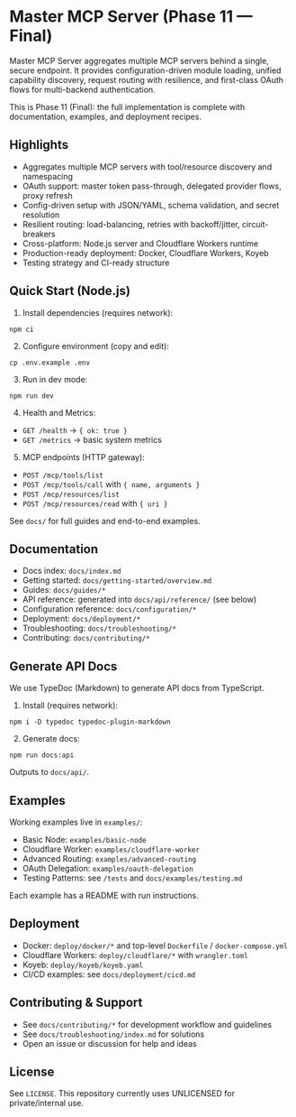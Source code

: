 # Master MCP Server (Phase 11 — Final)

Master MCP Server aggregates multiple MCP servers behind a single, secure endpoint. It provides configuration-driven module loading, unified capability discovery, request routing with resilience, and first-class OAuth flows for multi-backend authentication.

This is Phase 11 (Final): the full implementation is complete with documentation, examples, and deployment recipes.

## Highlights

- Aggregates multiple MCP servers with tool/resource discovery and namespacing
- OAuth support: master token pass-through, delegated provider flows, proxy refresh
- Config-driven setup with JSON/YAML, schema validation, and secret resolution
- Resilient routing: load-balancing, retries with backoff/jitter, circuit-breakers
- Cross-platform: Node.js server and Cloudflare Workers runtime
- Production-ready deployment: Docker, Cloudflare Workers, Koyeb
- Testing strategy and CI-ready structure

## Quick Start (Node.js)

1) Install dependencies (requires network):

```
npm ci
```

2) Configure environment (copy and edit):

```
cp .env.example .env
```

3) Run in dev mode:

```
npm run dev
```

4) Health and Metrics:

- `GET /health` → `{ ok: true }`
- `GET /metrics` → basic system metrics

5) MCP endpoints (HTTP gateway):

- `POST /mcp/tools/list`
- `POST /mcp/tools/call` with `{ name, arguments }`
- `POST /mcp/resources/list`
- `POST /mcp/resources/read` with `{ uri }`

See `docs/` for full guides and end-to-end examples.

## Documentation

- Docs index: `docs/index.md`
- Getting started: `docs/getting-started/overview.md`
- Guides: `docs/guides/*`
- API reference: generated into `docs/api/reference/` (see below)
- Configuration reference: `docs/configuration/*`
- Deployment: `docs/deployment/*`
- Troubleshooting: `docs/troubleshooting/*`
 - Contributing: `docs/contributing/*`

## Generate API Docs

We use TypeDoc (Markdown) to generate API docs from TypeScript.

1) Install (requires network):

```
npm i -D typedoc typedoc-plugin-markdown
```

2) Generate docs:

```
npm run docs:api
```

Outputs to `docs/api/`.

## Examples

Working examples live in `examples/`:

- Basic Node: `examples/basic-node`
- Cloudflare Worker: `examples/cloudflare-worker`
- Advanced Routing: `examples/advanced-routing`
- OAuth Delegation: `examples/oauth-delegation`
- Testing Patterns: see `/tests` and `docs/examples/testing.md`

Each example has a README with run instructions.

## Deployment

- Docker: `deploy/docker/*` and top-level `Dockerfile` / `docker-compose.yml`
- Cloudflare Workers: `deploy/cloudflare/*` with `wrangler.toml`
- Koyeb: `deploy/koyeb/koyeb.yaml`
- CI/CD examples: see `docs/deployment/cicd.md`

## Contributing & Support

- See `docs/contributing/*` for development workflow and guidelines
- See `docs/troubleshooting/index.md` for solutions
- Open an issue or discussion for help and ideas

## License

See `LICENSE`. This repository currently uses UNLICENSED for private/internal use.
